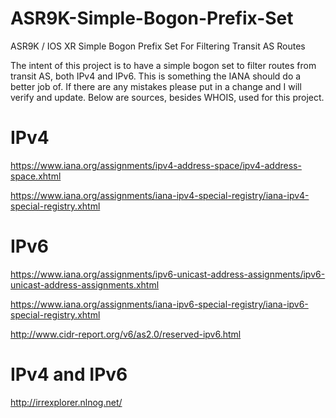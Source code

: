 # ASR9K-Simple-Bogon-Prefix-Set
ASR9K / IOS XR Simple Bogon Prefix Set For Filtering Transit AS Routes

The intent of this project is to have a simple bogon set to filter routes from transit AS, both IPv4 and IPv6. This is something the IANA should do a better job of. If there are any mistakes please put in a change and I will verify and update. Below are sources, besides WHOIS, used for this project.

# IPv4

https://www.iana.org/assignments/ipv4-address-space/ipv4-address-space.xhtml

https://www.iana.org/assignments/iana-ipv4-special-registry/iana-ipv4-special-registry.xhtml

# IPv6

https://www.iana.org/assignments/ipv6-unicast-address-assignments/ipv6-unicast-address-assignments.xhtml

https://www.iana.org/assignments/iana-ipv6-special-registry/iana-ipv6-special-registry.xhtml

http://www.cidr-report.org/v6/as2.0/reserved-ipv6.html

# IPv4 and IPv6

http://irrexplorer.nlnog.net/

